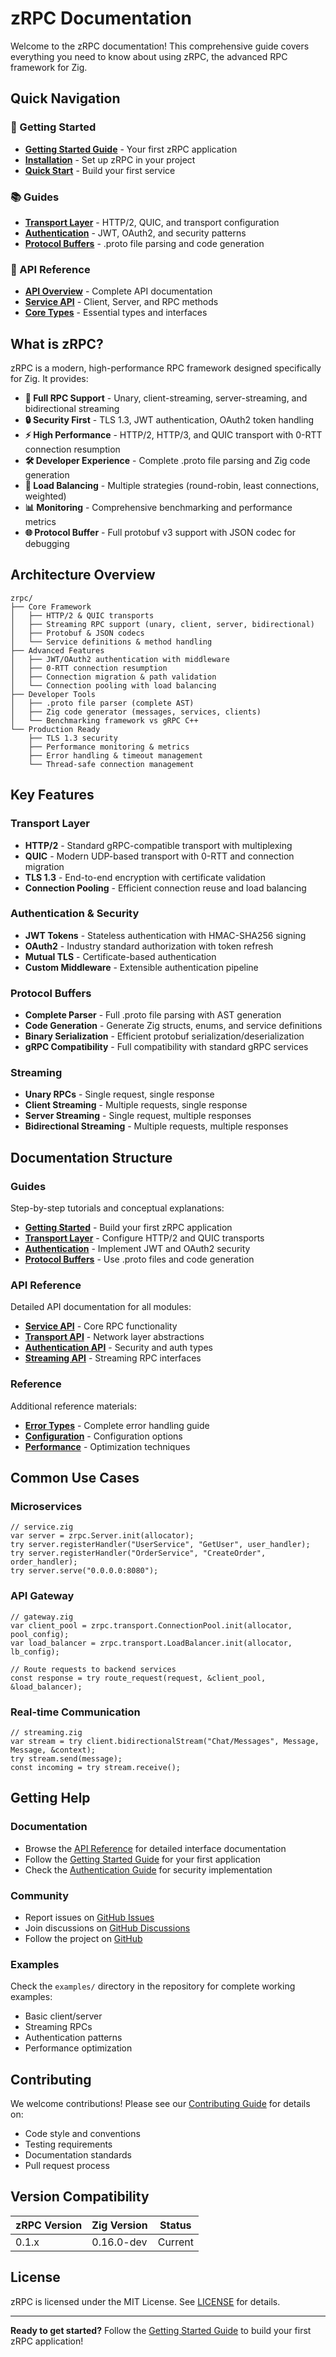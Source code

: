 # zRPC Documentation

Welcome to the zRPC documentation! This comprehensive guide covers everything you need to know about using zRPC, the advanced RPC framework for Zig.

## Quick Navigation

### 🚀 Getting Started
- [**Getting Started Guide**](guides/getting-started.md) - Your first zRPC application
- [**Installation**](guides/getting-started.md#installation) - Set up zRPC in your project
- [**Quick Start**](guides/getting-started.md#your-first-rpc-service) - Build your first service

### 📚 Guides
- [**Transport Layer**](guides/transport.md) - HTTP/2, QUIC, and transport configuration
- [**Authentication**](guides/auth.md) - JWT, OAuth2, and security patterns
- [**Protocol Buffers**](guides/protobuf.md) - .proto file parsing and code generation

### 📖 API Reference
- [**API Overview**](api/README.md) - Complete API documentation
- [**Service API**](api/service.md) - Client, Server, and RPC methods
- [**Core Types**](api/README.md#core-apis) - Essential types and interfaces

## What is zRPC?

zRPC is a modern, high-performance RPC framework designed specifically for Zig. It provides:

- **🚀 Full RPC Support** - Unary, client-streaming, server-streaming, and bidirectional streaming
- **🔒 Security First** - TLS 1.3, JWT authentication, OAuth2 token handling
- **⚡ High Performance** - HTTP/2, HTTP/3, and QUIC transport with 0-RTT connection resumption
- **🛠️ Developer Experience** - Complete .proto file parsing and Zig code generation
- **🔄 Load Balancing** - Multiple strategies (round-robin, least connections, weighted)
- **📊 Monitoring** - Comprehensive benchmarking and performance metrics
- **🌐 Protocol Buffer** - Full protobuf v3 support with JSON codec for debugging

## Architecture Overview

```
zrpc/
├── Core Framework
│   ├── HTTP/2 & QUIC transports
│   ├── Streaming RPC support (unary, client, server, bidirectional)
│   ├── Protobuf & JSON codecs
│   └── Service definitions & method handling
├── Advanced Features
│   ├── JWT/OAuth2 authentication with middleware
│   ├── 0-RTT connection resumption
│   ├── Connection migration & path validation
│   └── Connection pooling with load balancing
├── Developer Tools
│   ├── .proto file parser (complete AST)
│   ├── Zig code generator (messages, services, clients)
│   └── Benchmarking framework vs gRPC C++
└── Production Ready
    ├── TLS 1.3 security
    ├── Performance monitoring & metrics
    ├── Error handling & timeout management
    └── Thread-safe connection management
```

## Key Features

### Transport Layer
- **HTTP/2** - Standard gRPC-compatible transport with multiplexing
- **QUIC** - Modern UDP-based transport with 0-RTT and connection migration
- **TLS 1.3** - End-to-end encryption with certificate validation
- **Connection Pooling** - Efficient connection reuse and load balancing

### Authentication & Security
- **JWT Tokens** - Stateless authentication with HMAC-SHA256 signing
- **OAuth2** - Industry standard authorization with token refresh
- **Mutual TLS** - Certificate-based authentication
- **Custom Middleware** - Extensible authentication pipeline

### Protocol Buffers
- **Complete Parser** - Full .proto file parsing with AST generation
- **Code Generation** - Generate Zig structs, enums, and service definitions
- **Binary Serialization** - Efficient protobuf serialization/deserialization
- **gRPC Compatibility** - Full compatibility with standard gRPC services

### Streaming
- **Unary RPCs** - Single request, single response
- **Client Streaming** - Multiple requests, single response
- **Server Streaming** - Single request, multiple responses
- **Bidirectional Streaming** - Multiple requests, multiple responses

## Documentation Structure

### Guides
Step-by-step tutorials and conceptual explanations:

- **[Getting Started](guides/getting-started.md)** - Build your first zRPC application
- **[Transport Layer](guides/transport.md)** - Configure HTTP/2 and QUIC transports
- **[Authentication](guides/auth.md)** - Implement JWT and OAuth2 security
- **[Protocol Buffers](guides/protobuf.md)** - Use .proto files and code generation

### API Reference
Detailed API documentation for all modules:

- **[Service API](api/service.md)** - Core RPC functionality
- **[Transport API](api/README.md#transport)** - Network layer abstractions
- **[Authentication API](api/README.md#security)** - Security and auth types
- **[Streaming API](api/README.md#streaming)** - Streaming RPC interfaces

### Reference
Additional reference materials:

- **[Error Types](reference/errors.md)** - Complete error handling guide
- **[Configuration](reference/config.md)** - Configuration options
- **[Performance](reference/performance.md)** - Optimization techniques

## Common Use Cases

### Microservices
```zig
// service.zig
var server = zrpc.Server.init(allocator);
try server.registerHandler("UserService", "GetUser", user_handler);
try server.registerHandler("OrderService", "CreateOrder", order_handler);
try server.serve("0.0.0.0:8080");
```

### API Gateway
```zig
// gateway.zig
var client_pool = zrpc.transport.ConnectionPool.init(allocator, pool_config);
var load_balancer = zrpc.transport.LoadBalancer.init(allocator, lb_config);

// Route requests to backend services
const response = try route_request(request, &client_pool, &load_balancer);
```

### Real-time Communication
```zig
// streaming.zig
var stream = try client.bidirectionalStream("Chat/Messages", Message, Message, &context);
try stream.send(message);
const incoming = try stream.receive();
```

## Getting Help

### Documentation
- Browse the [API Reference](api/README.md) for detailed interface documentation
- Follow the [Getting Started Guide](guides/getting-started.md) for your first application
- Check the [Authentication Guide](guides/auth.md) for security implementation

### Community
- Report issues on [GitHub Issues](https://github.com/ghostkellz/zrpc/issues)
- Join discussions on [GitHub Discussions](https://github.com/ghostkellz/zrpc/discussions)
- Follow the project on [GitHub](https://github.com/ghostkellz/zrpc)

### Examples
Check the `examples/` directory in the repository for complete working examples:
- Basic client/server
- Streaming RPCs
- Authentication patterns
- Performance optimization

## Contributing

We welcome contributions! Please see our [Contributing Guide](../CONTRIBUTING.md) for details on:
- Code style and conventions
- Testing requirements
- Documentation standards
- Pull request process

## Version Compatibility

| zRPC Version | Zig Version | Status |
|--------------|-------------|---------|
| 0.1.x        | 0.16.0-dev  | Current |

## License

zRPC is licensed under the MIT License. See [LICENSE](../LICENSE) for details.

---

**Ready to get started?** Follow the [Getting Started Guide](guides/getting-started.md) to build your first zRPC application!